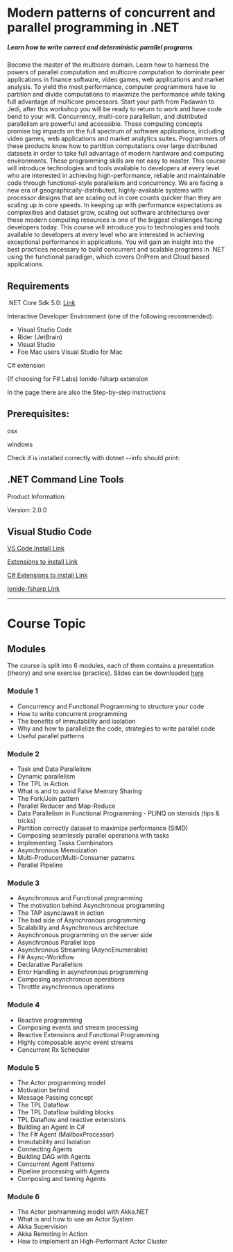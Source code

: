 # Modern patterns of concurrent and parallel programming in .NET

##### Learn how to write correct and deterministic parallel programs

Become the master of the multicore domain. Learn how to harness the powers of parallel computation and multicore computation to dominate peer applications in finance software, video games, web applications and market analysis. To yield the most performance, computer programmers have to partition and divide computations to maximize the performance while taking full advantage of multicore processors. Start your path from Padawan to Jedi, after this workshop you will be ready to return to work and have code bend to your will. 
Concurrency, multi-core parallelism, and distributed parallelism are powerful and accessible. These computing concepts promise big impacts on the full spectrum of software applications, including video games, web applications and market analytics suites. Programmers of these products know how to partition computations over large distributed datasets in order to take full advantage of modern hardware and computing environments. These programming skills are not easy to master. This course will introduce technologies and tools available to developers at every level who are interested in achieving high-performance, reliable and maintainable code through functional-style parallelism and concurrency.
We are facing a new era of geographically-distributed, highly-available systems with processor designs that are scaling out in core counts quicker than they are scaling up in core speeds. In keeping up with performance expectations as complexities and dataset grow, scaling out software architectures over these modern computing resources is one of the biggest challenges facing developers today. 
This course will introduce you to technologies and tools available to developers at every level who are interested in achieving exceptional performance in applications. You will gain an insight into the best practices necessary to build concurrent and scalable programs in .NET using the functional paradigm, which covers OnPrem and Cloud based applications.

## Requirements

.NET Core Sdk 5.0: [Link](https://dotnet.microsoft.com/download/dotnet/5.0)

 Interactive Developer Environment (one of the following recommended):
- Visual Studio Code
- Rider (JetBrain)
- Visual Studio 
- Foe Mac users Visual Studio for Mac

C# extension

(If choosing for F# Labs) Ionide-fsharp extension



In the page there are also the Step-by-step instructions

## Prerequisites:

osx

windows

Check if is installed correctly with dotnet --info should print:

## .NET Command Line Tools 
Product Information:

Version:            2.0.0

## Visual Studio Code

[VS Code Install Link](https://code.visualstudio.com/download)

[Extensions to install Link](https://code.visualstudio.com/docs/editor/extension-gallery)

[C# Extensions to install Link](https://marketplace.visualstudio.com/items?itemName=ms-vscode.csharp)

[Ionide-fsharp Link](https://marketplace.visualstudio.com/items?itemName=Ionide.Ionide-fsharp)


----

# Course Topic 
## Modules

The course is split into 6 modules, each of them contains a presentation (theory) and one exercise (practice).
Slides can be downloaded [here](https://www.dropbox.com/sh/kwjftub4zdkhreb/AACf858uJGU9E-t9MK2bjfGta?dl=0)

### Module 1
- Concurrency and Functional Programming to structure your code
- How to write concurrent programming
- The benefits of immutability and isolation
- Why and how to parallelize the code, strategies to write parallel code
- Useful parallel patterns

### Module 2
- Task and Data Parallelism
- Dynamic parallelism
- The TPL in Action
- What is and to avoid False Memory Sharing
- The Fork/Join pattern
- Parallel Reducer and Map-Reduce
- Data Parallelism in Functional Programming - PLINQ on steroids (tips & tricks)
- Partition correctly dataset to maximize performance (SIMD)
- Composing seamlessly parallel operations with tasks
- Implementing Tasks Combinators
- Asynchronous Memoization
- Multi-Producer/Multi-Consumer patterns
- Parallel Pipeline

### Module 3
- Asynchronous and Functional programming
- The motivation behind Asynchronous programming
- The TAP async/await in action
- The bad side of Asynchronous programming
- Scalability and Asynchronous architecture 
- Asynchronous programming on the server side 
- Asynchronous Parallel lops
- Asynchronous Streaming (AsyncEnumerable)
- F# Async-Workflow
- Declarative Parallelism 
- Error Handling in asynchronous programming
- Composing asynchronous operations
- Throttle asynchronous operations

### Module 4
- Reactive programming
- Composing events and stream processing
- Reactive Extensions and Functional Programming
- Highly composable async event streams
- Concurrent Rx Scheduler

### Module 5
- The Actor programming model
- Motivation behind
- Message Passing concept 
- The TPL Dataflow
- The TPL Dataflow building blocks
- TPL Dataflow and reactive extensions
- Building an Agent in C#
- The F# Agent (MailboxProcessor)
- Immutability and Isolation 
- Connecting Agents
- Building DAG with Agents
- Concurrent Agent Patterns
- Pipeline processing with Agents 
- Composing and taming Agents

### Module 6
- The Actor prohramming model with Akka.NET
- What is and how to use an Actor System
- Akka Supervision 
- Akka Remoting in Action
- How to implement an High-Performant Actor Cluster





